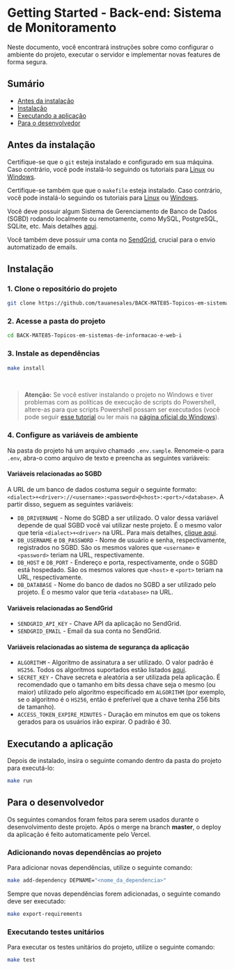 # Getting Started - Back-end: Sistema de Monitoramento
Neste documento, você encontrará instruções sobre como configurar o ambiente do projeto,
executar o servidor e implementar novas features de forma segura.

## Sumário
- [Antes da instalação](#antes-da-instalação)
- [Instalação](#instalação)
- [Executando a aplicação](#executando-a-aplicação)
- [Para o desenvolvedor](#para-o-desenvolvedor)

## Antes da instalação
Certifique-se que o `git` esteja instalado e configurado em sua máquina. Caso contrário, você pode instalá-lo seguindo os tutoriais para [Linux](https://diolinux.com.br/tutoriais/instalar-e-usar-git-no-linux-2.html) ou [Windows](https://phoenixnap.com/kb/how-to-install-git-windows).

Certifique-se também que que o `makefile` esteja instalado. Caso contrário, você pode instalá-lo seguindo os tutoriais para [Linux](https://ioflood.com/blog/install-make-command-linux/) ou [Windows](https://leangaurav.medium.com/how-to-setup-install-gnu-make-on-windows-324480f1da69).

Você deve possuir algum Sistema de Gerenciamento de Banco de Dados (SGBD) rodando localmente ou remotamente, como MySQL, PostgreSQL, SQLite, etc. Mais detalhes [aqui](https://docs.sqlalchemy.org/en/20/dialects/index.html).

Você também deve possuir uma conta no [SendGrid](https://sendgrid.com/), crucial para o envio automatizado de emails.

## Instalação

### 1. Clone o repositório do projeto

```sh
git clone https://github.com/tauanesales/BACK-MATE85-Topicos-em-sistemas-de-informacao-e-web-i.git
```

### 2. Acesse a pasta do projeto

```sh
cd BACK-MATE85-Topicos-em-sistemas-de-informacao-e-web-i
```

### 3. Instale as dependências

```sh
make install
```
<br>

> **Atenção:** Se você estiver instalando o projeto no Windows e tiver problemas com as políticas de execução de scripts do Powershell, altere-as para que scripts Powershell possam ser executados (você pode seguir [esse tutorial](https://lazyadmin.nl/powershell/running-scripts-is-disabled-on-this-system/) ou ler mais na [página oficial do Windows](https://learn.microsoft.com/pt-br/powershell/module/microsoft.powershell.core/about/about_execution_policies)).

### 4. Configure as variáveis de ambiente
Na pasta do projeto há um arquivo chamado `.env.sample`. Renomeie-o para `.env`, abra-o como arquivo de texto e preencha as seguintes variáveis:

#### Variáveis relacionadas ao SGBD
A URL de um banco de dados costuma seguir o seguinte formato: `<dialect>+<driver>://<username>:<password>@<host>:<port>/<database>`. A partir disso, seguem as seguintes variáveis:
- `DB_DRIVERNAME` - Nome do SGBD a ser utilizado. O valor dessa variável depende de qual SGBD você vai utilizar neste projeto. É o mesmo valor que teria `<dialect>+<driver>` na URL. Para mais detalhes, [clique aqui](https://docs.sqlalchemy.org/en/20/core/engines.html#backend-specific-urls).
- `DB_USERNAME` e `DB_PASSWORD` - Nome de usuário e senha, respectivamente, registrados no SGBD. São os mesmos valores que `<username>` e `<password>` teriam na URL, respectivamente.
- `DB_HOST` e `DB_PORT` - Endereço e porta, respectivamente, onde o SGBD está hospedado. São os mesmos valores que `<host>` e `<port>` teriam na URL, respectivamente.
- `DB_DATABASE` - Nome do banco de dados no SGBD a ser utilizado pelo projeto. É o mesmo valor que teria `<database>` na URL.

#### Variáveis relacionadas ao SendGrid
- `SENDGRID_API_KEY` - Chave API da aplicação no SendGrid.
- `SENDGRID_EMAIL` - Email da sua conta no SendGrid.

#### Variáveis relacionadas ao sistema de segurança da aplicação
- `ALGORITHM` - Algoritmo de assinatura a ser utilizado. O valor padrão é `HS256`. Todos os algorítmos suportados estão listados [aqui](https://python-jose.readthedocs.io/en/latest/jws/index.html#supported-algorithms).
- `SECRET_KEY` - Chave secreta e aleatória a ser utilizada pela aplicação. É recomendado que o tamanho em bits dessa chave seja o mesmo (ou maior) utilizado pelo algoritmo especificado em `ALGORITHM` (por exemplo, se o algoritmo é o `HS256`, então é preferível que a chave tenha 256 bits de tamanho).
- `ACCESS_TOKEN_EXPIRE_MINUTES` - Duração em minutos em que os tokens gerados para os usuários irão expirar. O padrão é 30.

## Executando a aplicação
Depois de instalado, insira o seguinte comando dentro da pasta do projeto para executá-lo:
```sh
make run
```

## Para o desenvolvedor
Os seguintes comandos foram feitos para serem usados durante o desenvolvimento deste projeto. Após o merge na branch **master**, o deploy da aplicação é feito automaticamente pelo Vercel.

### Adicionando novas dependências ao projeto
Para adicionar novas dependências, utilize o seguinte comando:
```sh
make add-dependency DEPNAME="<nome_da_dependencia>"
```

Sempre que novas dependências forem adicionadas, o seguinte comando deve ser executado:
```sh
make export-requirements
```

### Executando testes unitários
Para executar os testes unitários do projeto, utilize o seguinte comando:
```sh
make test
```